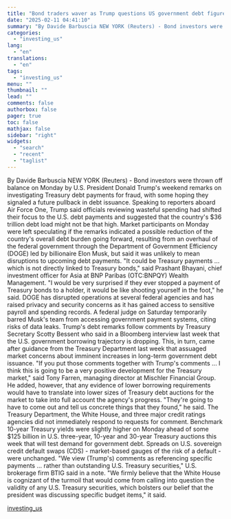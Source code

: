 ```yaml
---
title: "Bond traders waver as Trump questions US government debt figures"
date: "2025-02-11 04:41:10"
summary: "By Davide Barbuscia NEW YORK (Reuters) - Bond investors were thrown off balance on Monday by U.S. President Donald Trump's weekend remarks on investigating Treasury debt payments for fraud, with some hoping they signaled a future pullback in debt issuance. Speaking to reporters aboard Air Force One, Trump said officials..."
categories:
  - "investing_us"
lang:
  - "en"
translations:
  - "en"
tags:
  - "investing_us"
menu: ""
thumbnail: ""
lead: ""
comments: false
authorbox: false
pager: true
toc: false
mathjax: false
sidebar: "right"
widgets:
  - "search"
  - "recent"
  - "taglist"
---
```


By Davide Barbuscia NEW YORK (Reuters) - Bond investors were thrown off balance on Monday by U.S. President Donald Trump's weekend remarks on investigating Treasury debt payments for fraud, with some hoping they signaled a future pullback in debt issuance. Speaking to reporters aboard Air Force One, Trump said officials reviewing wasteful spending had shifted their focus to the U.S. debt payments and suggested that the country's $36 trillion debt load might not be that high. Market participants on Monday were left speculating if the remarks indicated a possible reduction of the country's overall debt burden going forward, resulting from an overhaul of the federal government through the Department of Government Efficiency (DOGE) led by billionaire Elon Musk, but said it was unlikely to mean disruptions to upcoming debt payments. "It could be Treasury payments ... which is not directly linked to Treasury bonds," said Prashant Bhayani, chief investment officer for Asia at BNP Paribas (OTC:BNPQY) Wealth Management. "I would be very surprised if they ever stopped a payment of Treasury bonds to a holder, it would be like shooting yourself in the foot," he said. DOGE has disrupted operations at several federal agencies and has raised privacy and security concerns as it has gained access to sensitive payroll and spending records. A federal judge on Saturday temporarily barred Musk's team from accessing government payment systems, citing risks of data leaks. Trump's debt remarks follow comments by Treasury Secretary Scotty Bessent who said in a Bloomberg interview last week that the U.S. government borrowing trajectory is dropping. This, in turn, came after guidance from the Treasury Department last week that assuaged market concerns about imminent increases in long-term government debt issuance. "If you put those comments together with Trump's comments ... I think this is going to be a very positive development for the Treasury market," said Tony Farren, managing director at Mischler Financial Group. He added, however, that any evidence of lower borrowing requirements would have to translate into lower sizes of Treasury debt auctions for the market to take into full account the agency's progress. "They're going to have to come out and tell us concrete things that they found," he said. The Treasury Department, the White House, and three major credit ratings agencies did not immediately respond to requests for comment. Benchmark 10-year Treasury yields were slightly higher on Monday ahead of some $125 billion in U.S. three-year, 10-year and 30-year Treasury auctions this week that will test demand for government debt. Spreads on U.S. sovereign credit default swaps (CDS) - market-based gauges of the risk of a default - were unchanged. "We view (Trump's) comments as referencing specific payments ... rather than outstanding U.S. Treasury securities," U.S. brokerage firm BTIG said in a note. "We firmly believe that the White House is cognizant of the turmoil that would come from calling into question the validity of any U.S. Treasury securities, which bolsters our belief that the president was discussing specific budget items," it said.

[investing_us](https://www.investing.com/news/economy-news/bond-traders-waver-as-trump-questions-us-government-debt-figures-3860029)
